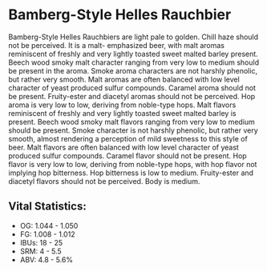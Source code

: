 # Bamberg-Style Helles Rauchbier

Bamberg-Style Helles Rauchbiers are light pale to golden. Chill haze should not be perceived. It is a malt- emphasized beer, with malt aromas reminiscent of freshly and very lightly toasted sweet malted barley present. Beech wood smoky malt character ranging from very low to medium should be present in the aroma. Smoke aroma characters are not harshly phenolic, but rather very smooth. Malt aromas are often balanced with low level character of yeast produced sulfur compounds. Caramel aroma should not be present. Fruity-ester and diacetyl aromas should not be perceived. Hop aroma is very low to low, deriving from noble-type hops. Malt flavors reminiscent of freshly and very lightly toasted sweet malted barley is present. Beech wood smoky malt flavors ranging from very low to medium should be present. Smoke character is not harshly phenolic, but rather very smooth, almost rendering a perception of mild sweetness to this style of beer. Malt flavors are often balanced with low level character of yeast produced sulfur compounds. Caramel flavor should not be present. Hop flavor is very low to low, deriving from noble-type hops, with hop flavor not implying hop bitterness. Hop bitterness is low to medium. Fruity-ester and diacetyl flavors should not be perceived. Body is medium.

## Vital Statistics:

- OG: 1.044 - 1.050
- FG: 1.008 - 1.012
- IBUs: 18 - 25
- SRM: 4 - 5.5
- ABV: 4.8 - 5.6%